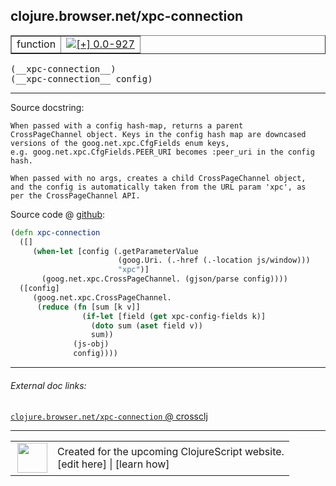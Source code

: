 ## clojure.browser.net/xpc-connection



 <table border="1">
<tr>
<td>function</td>
<td><a href="https://github.com/cljsinfo/cljs-api-docs/tree/0.0-927"><img valign="middle" alt="[+] 0.0-927" title="Added in 0.0-927" src="https://img.shields.io/badge/+-0.0--927-lightgrey.svg"></a> </td>
</tr>
</table>


 <samp>
(__xpc-connection__)<br>
</samp>
 <samp>
(__xpc-connection__ config)<br>
</samp>

---





Source docstring:

```
When passed with a config hash-map, returns a parent
CrossPageChannel object. Keys in the config hash map are downcased
versions of the goog.net.xpc.CfgFields enum keys,
e.g. goog.net.xpc.CfgFields.PEER_URI becomes :peer_uri in the config
hash.

When passed with no args, creates a child CrossPageChannel object,
and the config is automatically taken from the URL param 'xpc', as
per the CrossPageChannel API.
```


Source code @ [github](https://github.com/clojure/clojurescript/blob/r2280/src/cljs/clojure/browser/net.cljs#L118-L140):

```clj
(defn xpc-connection
  ([]
     (when-let [config (.getParameterValue
                        (goog.Uri. (.-href (.-location js/window)))
                        "xpc")]
       (goog.net.xpc.CrossPageChannel. (gjson/parse config))))
  ([config]
     (goog.net.xpc.CrossPageChannel.
      (reduce (fn [sum [k v]]
                (if-let [field (get xpc-config-fields k)]
                  (doto sum (aset field v))
                  sum))
              (js-obj)
              config))))
```

<!--
Repo - tag - source tree - lines:

 <pre>
clojurescript @ r2280
└── src
    └── cljs
        └── clojure
            └── browser
                └── <ins>[net.cljs:118-140](https://github.com/clojure/clojurescript/blob/r2280/src/cljs/clojure/browser/net.cljs#L118-L140)</ins>
</pre>

-->

---



###### External doc links:

[`clojure.browser.net/xpc-connection` @ crossclj](http://crossclj.info/fun/clojure.browser.net.cljs/xpc-connection.html)<br>

---

 <table>
<tr><td>
<img valign="middle" align="right" width="48px" src="http://i.imgur.com/Hi20huC.png">
</td><td>
Created for the upcoming ClojureScript website.<br>
[edit here] | [learn how]
</td></tr></table>

[edit here]:https://github.com/cljsinfo/cljs-api-docs/blob/master/cljsdoc/clojure.browser.net/xpc-connection.cljsdoc
[learn how]:https://github.com/cljsinfo/cljs-api-docs/wiki/cljsdoc-files

<!--

This information was too distracting to show to readers, but I'll leave it
commented here since it is helpful to:

- pretty-print the data used to generate this document
- and show how to retrieve that data



The API data for this symbol:

```clj
{:ns "clojure.browser.net",
 :name "xpc-connection",
 :signature ["[]" "[config]"],
 :history [["+" "0.0-927"]],
 :type "function",
 :full-name-encode "clojure.browser.net/xpc-connection",
 :source {:code "(defn xpc-connection\n  ([]\n     (when-let [config (.getParameterValue\n                        (goog.Uri. (.-href (.-location js/window)))\n                        \"xpc\")]\n       (goog.net.xpc.CrossPageChannel. (gjson/parse config))))\n  ([config]\n     (goog.net.xpc.CrossPageChannel.\n      (reduce (fn [sum [k v]]\n                (if-let [field (get xpc-config-fields k)]\n                  (doto sum (aset field v))\n                  sum))\n              (js-obj)\n              config))))",
          :title "Source code",
          :repo "clojurescript",
          :tag "r2280",
          :filename "src/cljs/clojure/browser/net.cljs",
          :lines [118 140]},
 :full-name "clojure.browser.net/xpc-connection",
 :docstring "When passed with a config hash-map, returns a parent\nCrossPageChannel object. Keys in the config hash map are downcased\nversions of the goog.net.xpc.CfgFields enum keys,\ne.g. goog.net.xpc.CfgFields.PEER_URI becomes :peer_uri in the config\nhash.\n\nWhen passed with no args, creates a child CrossPageChannel object,\nand the config is automatically taken from the URL param 'xpc', as\nper the CrossPageChannel API."}

```

Retrieve the API data for this symbol:

```clj
;; from Clojure REPL
(require '[clojure.edn :as edn])
(-> (slurp "https://raw.githubusercontent.com/cljsinfo/cljs-api-docs/catalog/cljs-api.edn")
    (edn/read-string)
    (get-in [:symbols "clojure.browser.net/xpc-connection"]))
```

-->
